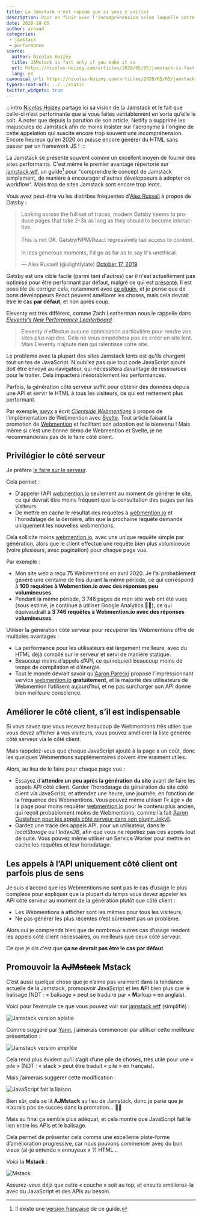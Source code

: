 ```yaml
---
title: La Jamstack n'est rapide que si vous y veillez
description: Pour en finir avec l'incompréhension selon laquelle votre site statique doit forcément utiliser du JavaScript et des APIs.
date: 2020-10-05
author: arnaud
categories:
 - jamstack
 - performance
source:
  author: Nicolas Hoizey
  title: JAMstack is fast only if you make it so
  url: https://nicolas-hoizey.com/articles/2020/05/05/jamstack-is-fast-only-if-you-make-it-so/
  lang: en
canonical_url: https://nicolas-hoizey.com/articles/2020/05/05/jamstack-is-fast-only-if-you-make-it-so/
typora-root-url: ../../static
twitter_widgets: true
---
```

:::intro
[Nicolas Hoizey](https://nicolas-hoizey.com) partage ici sa vision de la Jamstack et le fait que celle-ci n’est performante que si vous faites véritablement en sorte qu’elle le soit. À noter que depuis la parution de son article, Netlify a supprimé les majuscules de Jamstack afin de moins insister sur l'acronyme à l'origine de cette appelation qui suscite encore trop souvent une incompréhension. Encore heureux qu'en 2020 on puisse encore générer du HTML sans passer par un framework JS !
:::

La Jamstack se présente souvent comme un excellent moyen de fournir des sites performants. C'est même le premier avantage répertorié sur [jamstack.wtf](https://jamstack.wtf), un guide[^1] pour "comprendre le concept de Jamstack simplement, de manière à encourager d'autres développeurs à adopter ce workflow". Mais trop de sites Jamstack sont encore trop lents.

Vous avez peut-être vu les diatribes fréquentes d'[Alex Russell](https://infrequently.org) à propos de Gatsby :

<blockquote class="twitter-tweet"><p lang="en" dir="ltr">Looking across the full set of traces, modern Gatsby seems to produce pages that take 2-3x as long as they should to become interactive. <br><br>This is not OK. Gatsby/NPM/React regressively tax access to content.<br><br>In less generous moments, I&#39;d go as far as to say it&#39;s unethical.</p>&mdash; Alex Russell (@slightlylate) <a href="https://twitter.com/slightlylate/status/1184959830819106816">October 17, 2019</a></blockquote>

Gatsby est une cible facile (parmi tant d'autres) car il n'est actuellement pas optimisé pour être performant par défaut, malgré ce qui est [présenté](https://store.gatsbyjs.org/product/gatsby-sticker-6-pack). Il est possible de corriger cela, notamment avec [ce plugin](https://www.gatsbyjs.org/packages/gatsby-plugin-no-javascript/), et je pense que de bons développeurs React peuvent améliorer les choses, mais cela devrait être le cas **par défaut**, et non après coup.

Eleventy est très différent, comme Zach Leatherman nous le rappelle dans [_Eleventy’s New Performance Leaderboard_](https://www.zachleat.com/web/performance-dashboard/) :

> Eleventy n'effectue aucune optimisation particulière pour rendre vos sites plus rapides. Cela ne vous empêchera pas de créer un site lent. Mais Eleventy n’ajoute **rien** qui ralentisse votre site.

Le problème avec la plupart des sites Jamstack lents est qu'ils chargent tout un tas de JavaScript. N'oubliez pas que tout code JavaScript ajouté doit être envoyé au navigateur, qui nécessitera davantage de ressources pour le traiter. Cela impactera inéxorablement les performances.

Parfois, la génération côté serveur suffit pour obtenir des données depuis une API et servir le HTML à tous les visiteurs, ce qui est nettement plus performant.

Par exemple, [swyx](https://www.swyx.io) a écrit [_Clientside Webmentions_](https://www.swyx.io/writing/clientside-webmentions/) à propos de l’implémentation de Webmention avec [Svelte](https://svelte.dev). Tout article faisant la promotion de [Webmention](https://indieweb.org/Webmention) et facilitant son adoption est le bienvenu ! Mais même si c’est une bonne démo de Webmention et Svelte, je ne recommanderais pas de le faire côté client.

## Privilégier le côté serveur

Je préfère [le faire sur le serveur](https://nicolas-hoizey.com/articles/2017/07/27/so-long-disqus-hello-webmentions/#how-does-it-work-on-this-site).

Cela permet :

- D'appeler l’API [webmention.io](http://webmention.io) seulement au moment de générer le site, ce qui devrait être moins fréquent que la consultation des pages par les visiteurs.
- De mettre en cache le résultat des requêtes à [webmention.io](http://webmention.io) et l’horodatage de la dernière, afin que la prochaine requête demande uniquement les nouvelles webmentions.

Cela sollicite moins [webmention.io](http://webmention.io), avec une unique requête simple par génération, alors que le client effectue une requête bien plus volumineuse (voire plusieurs, avec pagination) pour chaque page vue.

Par exemple :

- Mon site web a reçu 75 Webmentions en avril 2020. Je l’ai probablement généré une centaine de fois durant la même période, ce qui correspond à **100 requêtes à Webmention.io avec des réponses peu volumineuses**.
- Pendant la même période, 3 746 pages de mon site web ont été vues (sous estimé, je continue à utiliser Google Analytics 🤷‍♂️), ce qui équivaudrait à **3 746 requêtes à Webmention.io avec des réponses volumineuses**.

Utiliser la génération côté serveur pour récupérer les Webmentions offre de multiples avantages :

- La performance pour les utilisateurs est largement meilleure, avec du HTML déjà compilé sur le serveur et servi de manière statique.
- Beaucoup moins d’appels d’API, ce qui requiert beaucoup moins de temps de compilation et d’énergie.
- Tout le monde devrait savoir qu'[Aaron Parecki](https://aaronparecki.com) propose l’impressionnant service [webmention.io](http://webmention.io) **gratuitement**, et la majorité des utilisateurs de Webmention l’utilisent aujourd’hui, et ne pas surcharger son API donne bien meilleure conscience.

## Améliorer le côté client, s’il est indispensable

Si vous savez que vous recevez beaucoup de Webmentions très utiles que vous devez afficher à vos visiteurs, vous pouvez améliorer la liste générée côté serveur via le côté client.

Mais rappelez-vous que chaque JavaScript ajouté à la page a un coût, donc les quelques Webmentions supplémentaires doivent être vraiment utiles.

Alors, au lieu de le faire pour chaque page vue :

- Essayez d’**attendre un peu après la génération du site** avant de faire les appels API côté client. Garder l’horodatage de génération du site côté client via JavaScript, et attendez une heure, une journée, en fonction de la fréquence des Webmentions. Vous pouvez même utiliser l’« âge » de la page pour moins requêter [webmention.io](http://webmention.io) pour le contenu plus ancien, qui reçoit probablement moins de Webmentions, comme l’a fait [Aaron Gustafson pour les appels côté serveur dans son plugin Jekyll](https://aarongustafson.github.io/jekyll-webmention_io/performance-tuning).
- Gardez une trace des appels API, pour un utilisateur, dans le _localStorage_ ou l’_IndexDB_, afin que vous ne répétiez pas ces appels tout de suite. Vous pouvez même utiliser un Service Worker pour mettre en cache les requêtes et leur horodatage.

## Les appels à l’API uniquement côté client ont parfois plus de sens

Je suis d’accord que les Webmentions ne sont pas le cas d’usage le plus complexe pour expliquer que la plupart du temps vous devez appeler les API côté serveur au moment de la génération plutôt que côté client :

- Les Webmentions à afficher sont les mêmes pour tous les visiteurs.
- Ne pas générer les plus récentes n’est sûrement pas un problème.

Alors oui je comprends bien que de nombreux autres cas d’usage rendent les appels côté client nécessaires, ou meilleurs que ceux côté serveur.

Ce que je dis c’est que **ça ne devrait pas être le cas par défaut**.

## Promouvoir la ~~AJMstack~~ Mstack

C’est aussi quelque chose que je n’aime pas vraiment dans la tendance actuelle de la Jamstack, promouvoir **J**avaScript et les **A**PI bien plus que le balisage (NDT : « balisage » peut se traduire par « **M**arkup » en anglais).

Voici pour l’exemple ce que vous pouvez voir sur [jamstack.wtf](https://jamstack.wtf/) (simplifié) :

![Jamstack version aplatie](../../assets/images/post/2020-10-05_la-jamstack-n-est-rapide-que-si-vous-la-rendez-rapide/jamstack-horizontal.svg "Jamstack version aplatie")

Comme suggéré par [Yann](https://twitter.com/yann_yinn), j’aimerais commencer par utiliser cette meilleure présentation :

![Jamstack version empilée](../../assets/images/post/2020-10-05_la-jamstack-n-est-rapide-que-si-vous-la-rendez-rapide/jamstack-vertical.svg "Jamstack version empilée")

Cela rend plus évident qu’il s’agit d’une pile de choses, très utile pour une « pile » (NDT : « stack » peut être traduit « pile » en français).

Mais j’aimerais suggérer cette modification :

![JavaScript fait la liaison](../../assets/images/post/2020-10-05_la-jamstack-n-est-rapide-que-si-vous-la-rendez-rapide/ajmstack.svg "JavaScript fait la liaison")

Bien sûr, cela se lit **AJMstack** au lieu de Jamstack, donc je parie que je n’aurais pas de succès dans la promotion… 🤷‍♂️

Mais au final ça semble plus adéquat, et cela montre que JavaScript fait le lien entre les APIs et le balisage.

Cela permet de présenter cela comme une excellente plate-forme d’amélioration progressive, car nous pouvons commencer avec du bon vieux (ai-je entendu « ennuyeux » ?) HTML…

Voici la **Mstack** :

![Mstack](../../assets/images/post/2020-10-05_la-jamstack-n-est-rapide-que-si-vous-la-rendez-rapide/mstack.svg "Mstack")

Assurez-vous déjà que cette « couche » soit au top, et ensuite améliorez-la avec du JavaScript et des APIs au besoin.

[^1]: Il existe une [version française](page:post/c-est-quoi-la-jamstack) de ce guide.
